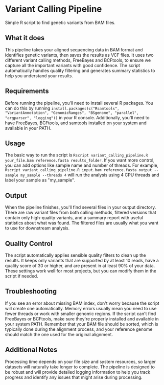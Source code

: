 # Variant Calling Pipeline

Simple R script to find genetic variants from BAM files.

## What it does

This pipeline takes your aligned sequencing data in BAM format and identifies genetic variants, then saves the results as VCF files. It uses two different variant calling methods, FreeBayes and BCFtools, to ensure we capture all the important variants with good confidence. The script automatically handles quality filtering and generates summary statistics to help you understand your results.

## Requirements

Before running the pipeline, you'll need to install several R packages. You can do this by running `install.packages(c("Rsamtools", "VariantAnnotation", "GenomicRanges", "BSgenome", "parallel", "argparser", "logging"))` in your R console. Additionally, you'll need to have FreeBayes, BCFtools, and samtools installed on your system and available in your PATH.

## Usage

The basic way to run the script is `Rscript variant_calling_pipeline.R your_file.bam reference.fasta results_folder`. If you want more control, you can add options like sample name and number of threads. For example, `Rscript variant_calling_pipeline.R input.bam reference.fasta output --sample my_sample --threads 4` will run the analysis using 4 CPU threads and label your sample as "my_sample".

## Output

When the pipeline finishes, you'll find several files in your output directory. There are raw variant files from both calling methods, filtered versions that contain only high-quality variants, and a summary report with useful statistics about what was found. The filtered files are usually what you want to use for downstream analysis.

## Quality Control

The script automatically applies sensible quality filters to clean up the results. It keeps only variants that are supported by at least 10 reads, have a quality score of 30 or higher, and are present in at least 90% of your data. These settings work well for most projects, but you can modify them in the script if needed.

## Troubleshooting

If you see an error about missing BAM index, don't worry because the script will create one automatically. Memory errors usually mean you need to use fewer threads or work with smaller genomic regions. If the script can't find FreeBayes or BCFtools, make sure they're properly installed and available in your system PATH. Remember that your BAM file should be sorted, which is typically done during the alignment process, and your reference genome should match the one used for the original alignment.

## Additional Notes

Processing time depends on your file size and system resources, so larger datasets will naturally take longer to complete. The pipeline is designed to be robust and will provide detailed logging information to help you track progress and identify any issues that might arise during processing.